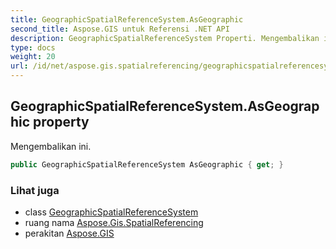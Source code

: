 ```yaml
---
title: GeographicSpatialReferenceSystem.AsGeographic
second_title: Aspose.GIS untuk Referensi .NET API
description: GeographicSpatialReferenceSystem Properti. Mengembalikan ini.
type: docs
weight: 20
url: /id/net/aspose.gis.spatialreferencing/geographicspatialreferencesystem/asgeographic/
---
```

## GeographicSpatialReferenceSystem.AsGeographic property

Mengembalikan ini.

```csharp
public GeographicSpatialReferenceSystem AsGeographic { get; }
```

### Lihat juga

* class [GeographicSpatialReferenceSystem](../)
* ruang nama [Aspose.Gis.SpatialReferencing](../../geographicspatialreferencesystem/)
* perakitan [Aspose.GIS](../../../)


